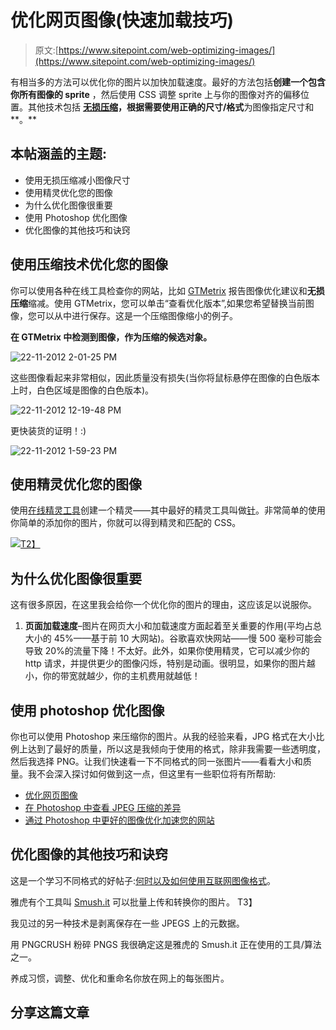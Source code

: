 # 优化网页图像(快速加载技巧)

> 原文:[https://www.sitepoint.com/web-optimizing-images/](https://www.sitepoint.com/web-optimizing-images/)

有相当多的方法可以优化你的图片以加快加载速度。最好的方法包括**创建一个包含你所有图像的 sprite** ，然后使用 CSS 调整 sprite 上与你的图像对齐的偏移位置。其他技术包括 **[无损压缩](http://en.wikipedia.org/wiki/Lossless_compression)，根据需要使用正确的尺寸/格式**为图像指定尺寸和**。**

## 本帖涵盖的主题:

*   使用无损压缩减小图像尺寸
*   使用精灵优化您的图像
*   为什么优化图像很重要
*   使用 Photoshop 优化图像
*   优化图像的其他技巧和诀窍

## 使用压缩技术优化您的图像

你可以使用各种在线工具检查你的网站，比如 [GTMetrix](http://gtmetrix.com/) 报告图像优化建议和**无损压缩**缩减。使用 GTMetrix，您可以单击“查看优化版本”,如果您希望替换当前图像，您可以从中进行保存。这是一个压缩图像缩小的例子。

**在 GTMetrix 中检测到图像，作为压缩的候选对象。**

![](../Images/51638603b3e7c2fdd3fbf096c0f5d6e3.png "22-11-2012 2-01-25 PM")

这些图像看起来非常相似，因此质量没有损失(当你将鼠标悬停在图像的白色版本上时，白色区域是图像的白色版本)。

![](../Images/d29c881da2516a166768b790ff1a3221.png "22-11-2012 12-19-48 PM")

更快装货的证明！:)

![](../Images/a7b68f4f3cf445aec5a8cec12f781c60.png "22-11-2012 1-59-23 PM")

## 使用精灵优化您的图像

使用[在线精灵工具](http://www.jquery4u.com/animation/image-sprite-plugins-tutorials/)创建一个精灵——其中最好的精灵工具叫做[针](http://draeton.github.com/stitches/)。非常简单的使用你简单的添加你的图片，你就可以得到精灵和匹配的 CSS。

[![](../Images/623e2a25d3c857ce12a14085623234c1.png)T2】](http://draeton.github.com/stitches/)

## 为什么优化图像很重要

这有很多原因，在这里我会给你一个优化你的图片的理由，这应该足以说服你。

1.  **页面加载速度**–图片在网页大小和加载速度方面起着至关重要的作用(平均占总大小的 45%——基于前 10 大网站)。谷歌喜欢快网站——慢 500 毫秒可能会导致 20%的流量下降！不太好。此外，如果你使用精灵，它可以减少你的 http 请求，并提供更少的图像闪烁，特别是动画。很明显，如果你的图片越小，你的带宽就越少，你的主机费用就越低！

## 使用 photoshop 优化图像

你也可以使用 Photoshop 来压缩你的图片。从我的经验来看，JPG 格式在大小比例上达到了最好的质量，所以这是我倾向于使用的格式，除非我需要一些透明度，然后我选择 PNG。让我们快速看一下不同格式的同一张图片——看看大小和质量。我不会深入探讨如何做到这一点，但这里有一些职位将有所帮助:

*   [优化网页图像](http://inobscuro.com/tutorials/optimizing-images-for-web-35/)
*   [在 Photoshop 中查看 JPEG 压缩的差异](http://www.photoshopessentials.com/essentials/jpeg-compression/)
*   [通过 Photoshop 中更好的图像优化加速您的网站](http://www.uxbooth.com/articles/speed-up-your-website-with-better-image-optimization-in-photoshop/)

## 优化图像的其他技巧和诀窍

这是一个学习不同格式的好帖子:[何时以及如何使用互联网图像格式](http://www.r1ch.net/img-formats/)。

雅虎有个工具叫 [Smush.it](http://www.smushit.com/ysmush.it/) 可以批量上传和转换你的图片。
T3】

我见过的另一种技术是剥离保存在一些 JPEGS 上的元数据。

用 PNGCRUSH 粉碎 PNGS 我很确定这是雅虎的 Smush.it 正在使用的工具/算法之一。

养成习惯，调整、优化和重命名你放在网上的每张图片。

## 分享这篇文章